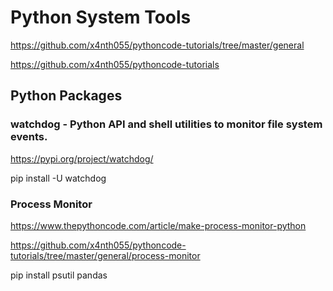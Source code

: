 # Python System Tools


https://github.com/x4nth055/pythoncode-tutorials/tree/master/general

https://github.com/x4nth055/pythoncode-tutorials



## Python Packages

### watchdog - Python API and shell utilities to monitor file system events.

https://pypi.org/project/watchdog/

pip install -U watchdog


### Process Monitor

https://www.thepythoncode.com/article/make-process-monitor-python

https://github.com/x4nth055/pythoncode-tutorials/tree/master/general/process-monitor


pip install psutil pandas




